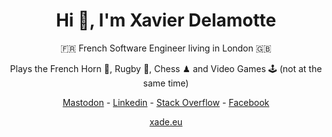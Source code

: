 <div align="center">
  <h1>Hi 👋, I'm Xavier Delamotte</h1>

  🇫🇷 French Software Engineer living in London 🇬🇧

  Plays the French Horn 📯, Rugby 🏉, Chess ♟ and Video Games 🕹 (not at the same time)

  <a href="https://mamot.fr/@xade" target="blank">Mastodon</a> -
  <a href="https://linkedin.com/in/xavierdelamotte" target="blank">Linkedin</a> - 
  <a href="https://stackoverflow.com/users/1107536" target="blank">Stack Overflow</a> - 
  <a href="https://fb.com/xade.eu" target="blank">Facebook</a>

  <a href="https://xade.eu" target="blank">xade.eu</a>
</div>


